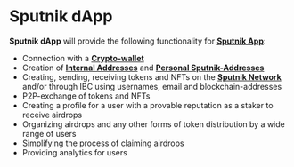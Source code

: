# Sputnik dApp

**Sputnik dApp** will provide the following functionality for [**Sputnik App**](../sputnik-app/):&#x20;

* Connection with a [**Crypto-wallet**](../glossary-of-terms-and-scheme/crypto-wallet.md)&#x20;
* Creation of [**Internal Addresses**](../glossary-of-terms-and-scheme/internal-address.md) and [**Personal Sputnik-Addresses**](../glossary-of-terms-and-scheme/personal-sputnik-address.md)&#x20;
* Creating, sending, receiving tokens and NFTs on the [**Sputnik Network**](./) and/or through IBC using usernames, email and blockchain-addresses&#x20;
* P2P-exchange of tokens and NFTs&#x20;
* Creating a profile for a user with a provable reputation as a staker to receive airdrops&#x20;
* Organizing airdrops and any other forms of token distribution by a wide range of users&#x20;
* Simplifying the process of claiming airdrops&#x20;
* Providing analytics for users
